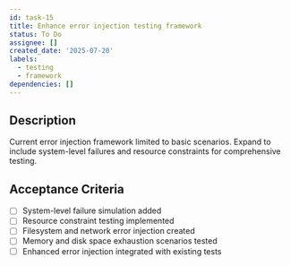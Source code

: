 ```yaml
---
id: task-15
title: Enhance error injection testing framework
status: To Do
assignee: []
created_date: '2025-07-20'
labels:
  - testing
  - framework
dependencies: []
---
```


## Description

Current error injection framework limited to basic scenarios. Expand to include system-level failures and resource constraints for comprehensive testing.

## Acceptance Criteria

- [ ] System-level failure simulation added
- [ ] Resource constraint testing implemented
- [ ] Filesystem and network error injection created
- [ ] Memory and disk space exhaustion scenarios tested
- [ ] Enhanced error injection integrated with existing tests
